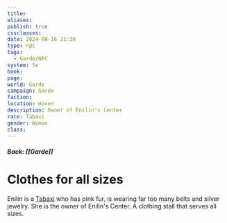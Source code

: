 ```yaml
---
title: 
aliases: 
publish: true
cssclasses: 
date: 2024-08-16 21:30
type: npc
tags:
  - Garde/NPC
system: 5e
book: 
page: 
world: Garde
campaign: Garde
faction: 
location: Haven
description: Owner of Enilin's Center
race: Tabaxi
gender: Woman
class:
---
```

##### Back: [[Garde]]
# Clothes for all sizes

Enilin is a [Tabaxi](https://dnd5e.wikidot.com/lineage:tabaxi) who has pink fur, is wearing far too many belts and silver jewelry. She is the owner of Enilin's Center. A clothing stall that serves all sizes.


